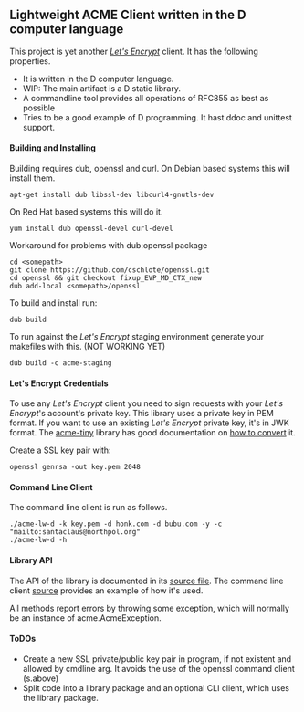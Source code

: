 ## Lightweight ACME Client written in the D computer language

This project is yet another [_Let's Encrypt_](https://letsencrypt.org) client. It has the following properties.

* It is written in the D computer language.
* WIP: The main artifact is a D static library.
* A commandline tool provides all operations of RFC855 as best as possible
* Tries to be a good example of D programming. It hast ddoc and unittest
  support.

#### Building and Installing

Building requires dub, openssl and curl. On Debian based systems this will install them.

```
apt-get install dub libssl-dev libcurl4-gnutls-dev
```

On Red Hat based systems this will do it.

```
yum install dub openssl-devel curl-devel
```

Workaround for problems with dub:openssl package
```
cd <somepath>
git clone https://github.com/cschlote/openssl.git
cd openssl && git checkout fixup_EVP_MD_CTX_new
dub add-local <somepath>/openssl
```

To build and install run:

```
dub build
```

To run against the _Let's Encrypt_ staging environment generate your makefiles with this.
(NOT WORKING YET)

```
dub build -c acme-staging
```

#### Let's Encrypt Credentials

To use any _Let's Encrypt_ client you need to sign requests with your _Let's Encrypt_'s account's private key.
This library uses a private key in PEM format. If you want to use an existing _Let's Encrypt_ private key, it's in JWK
format. The [acme-tiny](https://github.com/diafygi/acme-tiny) library has good documentation on
[how to convert](https://github.com/diafygi/acme-tiny#use-existing-lets-encrypt-key) it.

Create a SSL key pair with:
```
openssl genrsa -out key.pem 2048
```

#### Command Line Client

The command line client is run as follows.

```
./acme-lw-d -k key.pem -d honk.com -d bubu.com -y -c "mailto:santaclaus@northpol.org"
./acme-lw-d -h
```

#### Library API

The API of the library is documented in its [source file](source/acme/acme-lw.d). The command line client
[source](source/app.d) provides an example of how it's used.

All methods report errors by throwing some exception, which will normally be an instance of acme.AcmeException.

#### ToDOs

* Create a new SSL private/public key pair in program, if not existent and allowed by cmdline arg.
  It avoids the use of the openssl command client (s.above)
* Split code into a library package and an optional CLI client, which uses the library package.
